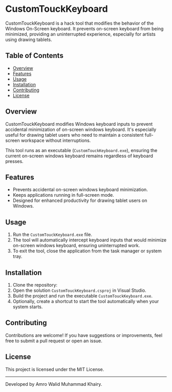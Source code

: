 
# CustomTouckKeyboard

CustomTouckKeyboard is a hack tool that modifies the behavior of the Windows On-Screen keyboard. It prevents on-screen keyboard from being minimized, providing an uninterrupted experience, especially for artists using drawing tablets.

## Table of Contents
- [Overview](#overview)
- [Features](#features)
- [Usage](#usage)
- [Installation](#installation)
- [Contributing](#contributing)
- [License](#license)

## Overview
CustomTouckKeyboard modifies Windows keyboard inputs to prevent accidental minimization of on-screen windows keyboard. It's especially useful for drawing tablet users who need to maintain a consistent full-screen workspace without interruptions.

This tool runs as an executable (`CustomTouckKeyboard.exe`), ensuring the current on-screen windows keyboard remains regardless of keyboard presses.

## Features
- Prevents accidental on-screen windows keyboard minimization.
- Keeps applications running in full-screen mode.
- Designed for enhanced productivity for drawing tablet users on Windows.

## Usage
1. Run the `CustomTouckKeyboard.exe` file.
2. The tool will automatically intercept keyboard inputs that would minimize on-screen windows keyboard, ensuring uninterrupted work.
3. To exit the tool, close the application from the task manager or system tray.

## Installation
1. Clone the repository:
2. Open the solution `CustomTouckKeyboard.csproj` in Visual Studio.
3. Build the project and run the executable `CustomTouckKeyboard.exe`.
4. Optionally, create a shortcut to start the tool automatically when your system starts.

## Contributing
Contributions are welcome! If you have suggestions or improvements, feel free to submit a pull request or open an issue.

## License
This project is licensed under the MIT License.

---

Developed by Amro Walid Muhammad Khairy.
